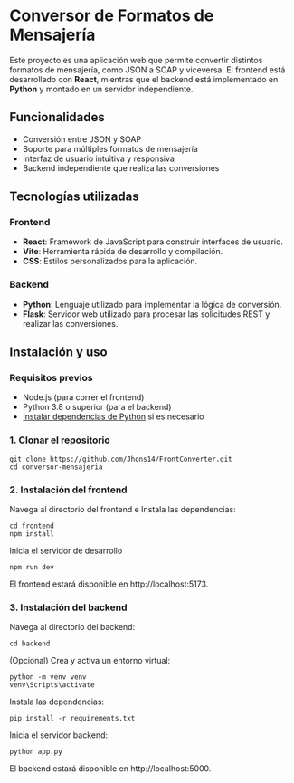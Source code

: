 # Conversor de Formatos de Mensajería

Este proyecto es una aplicación web que permite convertir distintos formatos de mensajería, como JSON a SOAP y viceversa. El frontend está desarrollado con **React**, mientras que el backend está implementado en **Python** y montado en un servidor independiente.

## Funcionalidades

- Conversión entre JSON y SOAP
- Soporte para múltiples formatos de mensajería
- Interfaz de usuario intuitiva y responsiva
- Backend independiente que realiza las conversiones

## Tecnologías utilizadas

### Frontend
- **React**: Framework de JavaScript para construir interfaces de usuario.
- **Vite**: Herramienta rápida de desarrollo y compilación.
- **CSS**: Estilos personalizados para la aplicación.

### Backend
- **Python**: Lenguaje utilizado para implementar la lógica de conversión.
- **Flask**: Servidor web utilizado para procesar las solicitudes REST y realizar las conversiones.
  
## Instalación y uso

### Requisitos previos
- Node.js (para correr el frontend)
- Python 3.8 o superior (para el backend)
- [Instalar dependencias de Python](https://pip.pypa.io/en/stable/installation/) si es necesario

### 1. Clonar el repositorio

```
git clone https://github.com/Jhons14/FrontConverter.git
cd conversor-mensajeria
```

### 2. Instalación del frontend
Navega al directorio del frontend e Instala las dependencias:
```
cd frontend
npm install
```
Inicia el servidor de desarrollo
```
npm run dev
```
El frontend estará disponible en http://localhost:5173.

### 3. Instalación del backend
Navega al directorio del backend:

```
cd backend
```

(Opcional) Crea y activa un entorno virtual:

```
python -m venv venv
venv\Scripts\activate
```
Instala las dependencias:
```
pip install -r requirements.txt
```

Inicia el servidor backend:
```
python app.py
```
El backend estará disponible en http://localhost:5000.
